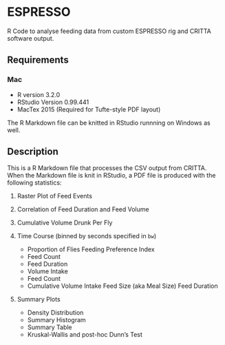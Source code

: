 # ESPRESSO
R Code to analyse feeding data from custom ESPRESSO rig and CRITTA software output.

## Requirements 
### Mac
* R version 3.2.0 
* RStudio Version 0.99.441
* MacTex 2015 (Required for Tufte-style PDF layout)

The R Markdown file can be knitted in RStudio runnning on Windows as well.

## Description
This is a R Markdown file that processes the CSV output from CRITTA. When the Markdown file is knit in RStudio, a PDF file is produced with the following statistics:

1. Raster Plot of Feed Events
2. Correlation of Feed Duration and Feed Volume
3. Cumulative Volume Drunk Per Fly
4. Time Course (binned by seconds specified in `bw`)
    * Proportion of Flies Feeding Preference Index
    * Feed Count
    * Feed Duration
    * Volume Intake
    * Feed Count
    * Cumulative Volume Intake Feed Size (aka Meal Size) Feed Duration

5. Summary Plots
    * Density Distribution
    * Summary Histogram
    * Summary Table
    * Kruskal-Wallis and post-hoc Dunn’s Test
